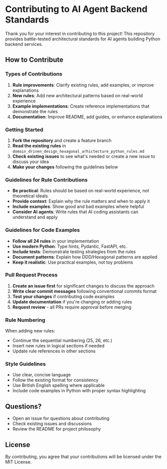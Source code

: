 # Contributing to AI Agent Backend Standards

Thank you for your interest in contributing to this project! This repository provides battle-tested architectural standards for AI agents building Python backend services.

## How to Contribute

### Types of Contributions

1. **Rule improvements**: Clarify existing rules, add examples, or improve explanations
2. **New rules**: Add new architectural patterns based on real-world experience
3. **Example implementations**: Create reference implementations that demonstrate the rules
4. **Documentation**: Improve README, add guides, or enhance explanations

### Getting Started

1. **Fork the repository** and create a feature branch
2. **Read the existing rules** in `domain_driven_design_hexagonal_arhictecture_python_rules.md`
3. **Check existing issues** to see what's needed or create a new issue to discuss your idea
4. **Make your changes** following the guidelines below

### Guidelines for Rule Contributions

- **Be practical**: Rules should be based on real-world experience, not theoretical ideals
- **Provide context**: Explain why the rule matters and when to apply it
- **Include examples**: Show good and bad examples where helpful
- **Consider AI agents**: Write rules that AI coding assistants can understand and apply

### Guidelines for Code Examples

- **Follow all 24 rules** in your implementation
- **Use modern Python**: Type hints, Pydantic, FastAPI, etc.
- **Include tests**: Demonstrate testing strategies from the rules
- **Document patterns**: Explain how DDD/Hexagonal patterns are applied
- **Keep it realistic**: Use practical examples, not toy problems

### Pull Request Process

1. **Create an issue first** for significant changes to discuss the approach
2. **Write clear commit messages** following conventional commits format
3. **Test your changes** if contributing code examples
4. **Update documentation** if you're changing or adding rules
5. **Request review** - all PRs require approval before merging

### Rule Numbering

When adding new rules:
- Continue the sequential numbering (25, 26, etc.)
- Insert new rules in logical sections if needed
- Update rule references in other sections

### Style Guidelines

- Use clear, concise language
- Follow the existing format for consistency
- Use British English spelling where applicable
- Include code examples in Python with proper syntax highlighting

## Questions?

- Open an issue for questions about contributing
- Check existing issues and discussions
- Review the README for project philosophy

## License

By contributing, you agree that your contributions will be licensed under the MIT License.